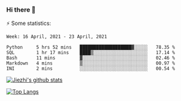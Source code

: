 ### Hi there 👋

⚡ Some statistics:

<!--START_SECTION:waka-->
```text
Week: 16 April, 2021 - 23 April, 2021

Python     5 hrs 52 mins   ███████████████████▓░░░░░   78.35 % 
SQL        1 hr 17 mins    ████▒░░░░░░░░░░░░░░░░░░░░   17.14 % 
Bash       11 mins         ▓░░░░░░░░░░░░░░░░░░░░░░░░   02.46 % 
Markdown   4 mins          ▒░░░░░░░░░░░░░░░░░░░░░░░░   00.97 % 
INI        2 mins          ░░░░░░░░░░░░░░░░░░░░░░░░░   00.54 % 
```
<!--END_SECTION:waka-->

[![Jiezhi's github stats](https://github-readme-stats.vercel.app/api?username=Jiezhi&show_icons=true)](https://github.com/Jiezhi/github-readme-stats)

[![Top Langs](https://github-readme-stats.vercel.app/api/top-langs/?username=Jiezhi&hide=javascript,html)](https://github.com/Jiezhi/github-readme-stats)
<!--
**Jiezhi/Jiezhi** is a ✨ _special_ ✨ repository because its `README.md` (this file) appears on your GitHub profile.

Here are some ideas to get you started:

- 🔭 I’m currently working on ...
- 🌱 I’m currently learning ...
- 👯 I’m looking to collaborate on ...
- 🤔 I’m looking for help with ...
- 💬 Ask me about ...
- 📫 How to reach me: ...
- 😄 Pronouns: ...
- ⚡ Fun fact: ...
-->

